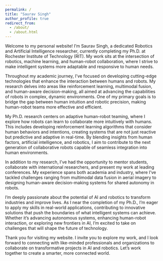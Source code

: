 ```yaml
---
permalink: /
title: "Saurav Singh"
author_profile: true
redirect_from: 
  - /about/
  - /about.html
---
```


Welcome to my personal website! I’m Saurav Singh, a dedicated Robotics and Artificial Intelligence researcher, currently completing my Ph.D. at Rochester Institute of Technology (RIT). My work sits at the intersection of robotics, machine learning, and human-robot collaboration, where I strive to make intelligent systems more adaptable and responsive to human needs.

Throughout my academic journey, I’ve focused on developing cutting-edge technologies that enhance the interaction between humans and robots. My research delves into areas like reinforcement learning, multimodal fusion, and human-aware decision-making, all aimed at advancing the capabilities of robots in complex, dynamic environments. One of my primary goals is to bridge the gap between human intuition and robotic precision, making human-robot teams more effective and efficient.

My Ph.D. research centers on adaptive human-robot teaming, where I explore how robots can learn to collaborate more intuitively with humans. This includes developing reinforcement learning algorithms that consider human behaviors and intentions, creating systems that are not just reactive but predictive and adaptive in real-time. By blending insights from human factors, artificial intelligence, and robotics, I aim to contribute to the next generation of collaborative robots capable of seamless integration into human environments.

In addition to my research, I’ve had the opportunity to mentor students, collaborate with international researchers, and present my work at leading conferences. My experience spans both academia and industry, where I’ve tackled challenges ranging from multimodal data fusion in aerial imagery to designing human-aware decision-making systems for shared autonomy in robots.

I’m deeply passionate about the potential of AI and robotics to transform industries and improve lives. As I near the completion of my Ph.D., I’m eager to apply my skills in real-world applications, contributing to innovative solutions that push the boundaries of what intelligent systems can achieve. Whether it’s advancing autonomous systems, enhancing human-robot interaction, or exploring new frontiers in AI, I’m excited to take on challenges that will shape the future of technology.

Thank you for visiting my website. I invite you to explore my work, and I look forward to connecting with like-minded professionals and organizations to collaborate on transformative projects in AI and robotics. Let’s work together to create a smarter, more connected world.
